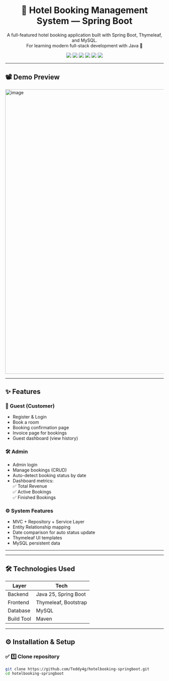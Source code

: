 <h1 align="center">🏨 Hotel Booking Management System — Spring Boot</h1>

<p align="center">
A full-featured hotel booking application built with Spring Boot, Thymeleaf, and MySQL.
<br>
For learning modern full-stack development with Java 🚀
</p>

<p align="center">
<img src="https://img.shields.io/badge/Java-25-blue">
<img src="https://img.shields.io/badge/Spring%20Boot-3.x-brightgreen">
<img src="https://img.shields.io/badge/Thymeleaf-Templating-green">
<img src="https://img.shields.io/badge/MySQL-Database-orange">
<img src="https://img.shields.io/badge/Maven-Build%20Tool-yellow">
<img src="https://img.shields.io/badge/Status-Active-success">
</p>

---

## 📽️ Demo Preview
<img width="1209" height="904" alt="image" src="https://github.com/user-attachments/assets/3e060fd7-5fac-48fa-a62f-87227181fc37" />

---

## ✨ Features

### 👤 Guest (Customer)
- Register & Login
- Book a room
- Booking confirmation page
- Invoice page for bookings
- Guest dashboard (view history)

### 🛠 Admin
- Admin login
- Manage bookings (CRUD)
- Auto-detect booking status by date
- Dashboard metrics:  
  ✅ Total Revenue  
  ✅ Active Bookings  
  ✅ Finished Bookings  

### ⚙️ System Features
- MVC + Repository + Service Layer
- Entity Relationship mapping
- Date comparison for auto status update
- Thymeleaf UI templates
- MySQL persistent data

---


---

## 🛠 Technologies Used

| Layer | Tech |
|------|------|
| Backend | Java 25, Spring Boot |
| Frontend | Thymeleaf, Bootstrap |
| Database | MySQL |
| Build Tool | Maven |

---

## ⚙️ Installation & Setup

### ✅ 1️⃣ Clone repository
```bash
git clone https://github.com/Teddy4g/hotelbooking-springboot.git
cd hotelbooking-springboot

